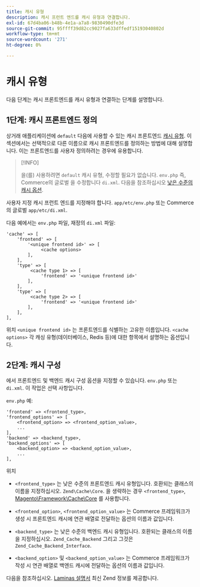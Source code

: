 ```yaml
---
title: 캐시 유형
description: 캐시 프런트 엔드를 캐시 유형과 연결합니다.
exl-id: 67d4ba06-b48b-4e1a-a7a8-9830490dfe3d
source-git-commit: 95ffff39d82cc9027fa633dffedf15193040802d
workflow-type: tm+mt
source-wordcount: '271'
ht-degree: 0%

---
```


# 캐시 유형

다음 단계는 캐시 프론트엔드를 캐시 유형과 연결하는 단계를 설명합니다.

## 1단계: 캐시 프론트엔드 정의

상거래 애플리케이션에 `default` 다음에 사용할 수 있는 캐시 프론트엔드 [캐시 유형](../cli/manage-cache.md#clean-and-flush-cache-types). 이 섹션에서는 선택적으로 다른 이름으로 캐시 프론트엔드를 정의하는 방법에 대해 설명합니다. 이는 프론트엔드를 사용자 정의하려는 경우에 유용합니다.

>[!INFO]
>
>을(를) 사용하려면 `default` 캐시 유형, 수정할 필요가 없습니다. `env.php` 즉, Commerce의 글로벌 을 수정합니다 `di.xml`. 다음을 참조하십시오 [낮은 수준의 캐시 옵션](cache-options.md).

사용자 지정 캐시 프런트 엔드를 지정해야 합니다. `app/etc/env.php` 또는 Commerce의 글로벌 `app/etc/di.xml`.

다음 예에서는 `env.php` 파일, 재정의 `di.xml` 파일:

```php?start_inline=1
'cache' => [
    'frontend' => [
        '<unique frontend id>' => [
             <cache options>
        ],
    ],
    'type' => [
         <cache type 1> => [
             'frontend' => '<unique frontend id>'
        ],
    ],
    'type' => [
         <cache type 2> => [
             'frontend' => '<unique frontend id>'
        ],
    ],
],
```

위치 `<unique frontend id>` 는 프론트엔드를 식별하는 고유한 이름입니다. `<cache options>` 각 캐싱 유형(데이터베이스, Redis 등)에 대한 항목에서 설명하는 옵션입니다.

## 2단계: 캐시 구성

에서 프론트엔드 및 백엔드 캐시 구성 옵션을 지정할 수 있습니다. `env.php` 또는 `di.xml`. 이 작업은 선택 사항입니다.

`env.php` 예:

```php?start_inline=1
'frontend' => <frontend_type>,
'frontend_options' => [
    <frontend_option> => <frontend_option_value>,
    ...
],
'backend' => <backend_type>,
'backend_options' => [
    <backend_option> => <backend_option_value>,
    ...
],
```

위치

- `<frontend_type>` 는 낮은 수준의 프론트엔드 캐시 유형입니다. 호환되는 클래스의 이름을 지정하십시오. `Zend\Cache\Core`.
을 생략하는 경우 `<frontend_type>`, [Magento\Framework\Cache\Core](https://github.com/magento/magento2/blob/2.4/lib/internal/Magento/Framework/Cache/Core.php) 를 사용합니다.

- `<frontend_option>`, `<frontend_option_value>` 는 Commerce 프레임워크가 생성 시 프론트엔드 캐시에 연관 배열로 전달하는 옵션의 이름과 값입니다.
- `<backend_type>` 는 낮은 수준의 백엔드 캐시 유형입니다. 호환되는 클래스의 이름을 지정하십시오. `Zend_Cache_Backend` 그리고 그것은 `Zend_Cache_Backend_Interface`.
- `<backend_option>` 및 `<backend_option_value>` 는 Commerce 프레임워크가 작성 시 연관 배열로 백엔드 캐시에 전달하는 옵션의 이름과 값입니다.

다음을 참조하십시오. [Laminas 설명서](https://docs.laminas.dev/) 최신 Zend 정보를 제공합니다.
